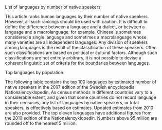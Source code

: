 List of languages by number of native speakers:

This article ranks human languages by their number of native speakers.
However, all such rankings should be used with caution. It is difficult to define the difference between a language and a dialect, or between a language and a macrolanguage; for example, Chinese is sometimes considered a single language and sometimes a macrolanguage whose many varieties are all independent languages. Any division of speakers among languages is the result of the classification of these speakers. Often such classifications are based on political or cultural factors. Although such classifications are not entirely arbitrary, it is not possible to devise a coherent linguistic set of criteria for the boundaries between languages. 

Top languages by population:

The following table contains the top 100 languages by estimated number of native speakers in the 2007 edition of the Swedish encyclopedia Nationalencyklopedin. As census methods in different countries vary to a considerable extent, and given that some countries do not record language in their censuses, any list of languages by native speakers, or total speakers, is effectively based on estimates. Updated estimates from 2010 are also provided. The top eleven languages have additional figures from the 2010 edition of the Nationalencyklopedin. Numbers above 95 million are rounded off to the nearest 5 million. 
